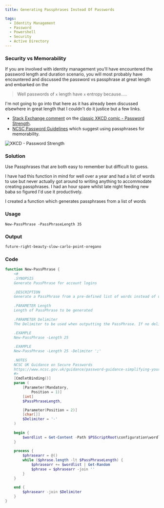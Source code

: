```yaml
---
title: Generating Passphrases Instead Of Passwords

tags:
  - Identity Management
  - Password
  - Powershell
  - Security
  - Active Directory
---
```


### Security vs Memorability
If you are involved with identity management you'll have encountered the password length and duration scenario, you will most probably have encountered and discussed the password vs passphrase at great length and embarked on the
> Well passwords of `x` length have `x` entropy because.....

I'm not going to go into that here as it has already been discussed elsewhere in great length that I couldn't do it justice but a few links.

- [Stack Exchange comment](https://security.stackexchange.com/questions/6095/xkcd-936-short-complex-password-or-long-dictionary-passphrase/6096#6096) on the [classic XKCD comic - Password Strength](https://xkcd.com/936/).
- [NCSC Password Guidelines](https://www.ncsc.gov.uk/guidance/password-guidance-simplifying-your-approach) which suggest using passphrases for memorability.

![XKCD - Password Strength](https://imgs.xkcd.com/comics/password_strength.png)

### Solution
Use Passphrases that are both easy to remember but difficult to guess.

I have had this function in mind for well over a year and had a list of words to use but never actually got around to writing anything to accommodate creating passphrases. I had an hour spare whilst late night feeding new baba so figured I'd use it productively.

I created a function which generates passphrases from a list of words

### Usage

`New-PassPhrase -PassPhraseLength 35`

### Output
```powershell
future-right-beauty-slow-carlo-point-oregano
```
### Code
```powershell
function New-PassPhrase {
    <#
    .SYNOPSIS
    Generate PassPhrase for account logins
    
    .DESCRIPTION
    Generate a PassPhrase from a pre-defined list of words instead of using random character passwords
    
    .PARAMETER Length
    Length of PassPhrase to be generated
    
    .PARAMETER Delimiter
    The Delimiter to be used when outputting the PassPhrase. If no delimiter is specified then a hyphen is used '-'
    
    .EXAMPLE
    New-PassPhrase -Length 25

    .EXAMPLE
    New-PassPhrase -Length 25 -Delimiter ';'
    
    .NOTES
    NCSC UK Guidance on Secure Passwords
    https://www.ncsc.gov.uk/guidance/password-guidance-simplifying-your-approach
    #>
    [CmdletBinding()]
    param (
        [Parameter(Mandatory,
            Position = 1)]
        [int]
        $PassPhraseLength,

        [Parameter(Position = 2)]
        [char[]]
        $Delimiter = '-'
    )
    
    begin {
        $wordlist = Get-Content -Path $PSScriptRoot\configuration\wordlist.txt
    }
    
    process {
        $phrasearr = @()
        while ($phrase.length -lt $PassPhraseLength) {
            $phrasearr += $wordlist | Get-Random
            $phrase = $phrasearr -join ''
        }
    }
    
    end {
        $phrasearr -join $Delimiter
    }
}
```